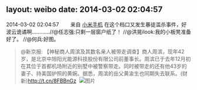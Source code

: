 layout: weibo
date: 2014-03-02 02:04:57
---
2014-03-02 02:04:57  &nbsp;&nbsp;&nbsp;&nbsp;&nbsp;&nbsp; 来自 <a href="http://app.weibo.com/t/feed/22zMnn" rel="nofollow">小米手机</a>
在这个档口又发生暴徒滥杀事件，好波云诡谲啊…………//@任志强:只剩一层窗户纸了！ //@洪晃ilook:我的小板凳准备好了。 //@何兵:好图。
>  @新京报: 【神秘商人周滨及其数名亲人被带走调查】商人周滨，现年42岁，是北京中旭阳光能源科技股份有限公司前董事长。周滨已于去年12月初在其位于首都机场附近的别墅中被警察带走。同时被带走的还有他43岁的妻子、持美国护照的黄婉。据悉，周滨的岳父黄渝生也同期失去联系。(财新)http://t.cn/8FBBnGz ​​​
>  ![图片](https://ww4.sinaimg.cn/large/61ff32dejw1ee0hdus1xgj208c08c3yg.jpg)
